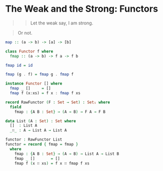 The Weak and the Strong: Functors
=================================

> > Let the weak say, I am strong.

> Or not.

```haskell
map :: (a -> b) -> [a] -> [b]
```

```haskell
class Functor f where
  fmap :: (a -> b) -> f a -> f b
```

```haskell
fmap id = id
```

```haskell
fmap (g . f) = fmap g . fmap f
```

```haskell
instance Functor [] where
  fmap _ []     = []
  fmap f (x:xs) = f x : fmap f xs
```

```agda
record RawFunctor (F : Set → Set) : Set₁ where
  field
    fmap : {A B : Set} → (A → B) → F A → F B
```

```agda
data List (A : Set) : Set where
  []  : List A
  _∷_ : A → List A → List A
```

```agda
functor : RawFunctor List
functor = record { fmap = fmap }
  where
    fmap : {A B : Set} → (A → B) → List A → List B
    fmap _ []       = []
    fmap f (x ∷ xs) = f x ∷ fmap f xs
```
